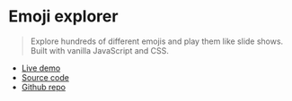 # Emoji explorer

> Explore hundreds of different emojis and play them like slide shows. Built with vanilla JavaScript and CSS.

- [Live demo](https://js-emoji-animation.rolandjlevy.repl.co/)
- [Source code](https://replit.com/@RolandJLevy/js-emoji-animation)
- [Github repo](https://github.com/rolandjlevy/js-emoji-animation)